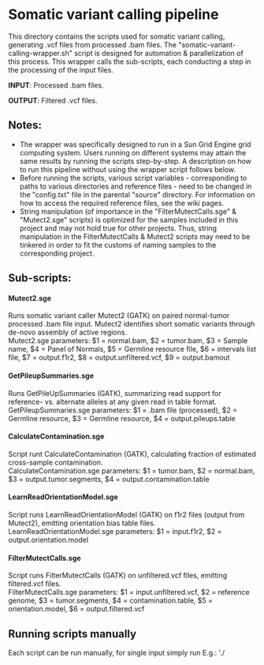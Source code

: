 # Somatic variant calling pipeline

This directory contains the scripts used for somatic variant calling, generating .vcf files from processed .bam files. 
The "somatic-variant-calling-wrapper.sh" script is designed for automation & parallelization of this process. This wrapper calls the sub-scripts, each conducting a step in the processing of the input files.

**INPUT**: Processed .bam files.

**OUTPUT**: Filtered .vcf files. 

## Notes:
* The wrapper was specifically designed to run in a Sun Grid Engine grid computing system. Users running on different systems may attain the same results by running the scripts step-by-step. 
 A description on how to run this pipeline without using the wrapper script follows below.
 * Before running the scripts, various script variables - corresponding to paths to various directories and reference files - need to be changed in the 
 "config.txt" file in the parental "source" directory. For information on how to access the required reference files, see the wiki pages.
 * String manipulation (of importance in the "FilterMutectCalls.sge" & "Mutect2.sge" scripts) is optimized for the samples included in this project and may not hold 
 true for other projects. Thus, string manipulation in the FilterMutectCalls & Mutect2 scripts may need to be tinkered in order to fit the customs of naming samples to the corresponding project. 

## Sub-scripts:

#### Mutect2.sge
Runs somatic variant caller Mutect2 (GATK) on paired normal-tumor processed .bam file input. Mutect2 identifies short somatic variants through de-novo assembly of active regions.\
Mutect2.sge parameters: $1 = normal.bam, $2 = tumor.bam, $3 = Sample name, $4 = Panel of Normals, $5 = Germline resource file, $6 = intervals list file, $7 = output.f1r2, $8 = output.unfiltered.vcf, $9 = output.bamout

#### GetPileupSummaries.sge
Runs GetPileUpSummaries (GATK), summarizing read support for reference- vs. alternate alleles at any given read in table format.\
GetPileupSummaries.sge parameters: $1 = .bam file (processed), $2 = Germline resource, $3 = Germline resource, $4 = output.pileups.table

#### CalculateContamination.sge
Script runt CalculateContamination (GATK), calculating fraction of estimated cross-sample contamination.\
CalculateContamination.sge parameters: $1 = tumor.bam, $2 = normal.bam, $3 = output.tumor.segments, $4 = output.contamination.table

#### LearnReadOrientationModel.sge
Script runs LearnReadOrientationModel (GATK) on f1r2 files (output from Mutect2), emitting orientation bias table files.\
LearnReadOrientationModel.sge parameters: $1 = input.f1r2, $2 = output.orientation.model

#### FilterMutectCalls.sge
Script runs FilterMutectCalls (GATK) on unfiltered.vcf files, emitting filtered.vcf files.\
FilterMutectCalls.sge parameters: $1 = input.unfiltered.vcf, $2 = reference genome, $3 = tumor.segments, $4 = contamination.table, $5 = orientation.model, $6 = output.filtered.vcf


## Running scripts manually

Each script can be run manually, for single input simply run E.g.: './<script> <parameter_1> <parameter_2>'\
When processing multiple input files the script can instead be run through a loop, E.g.: 'cat <input_file_list> | while read INPUT; do ./<script> <parameter_1> <Parameter2> <$INPUT>; done'\
 When processing multiple input files with scripts taking paired input, a similar approach can be used, E.g.: 'cat <input_file_list> | while read NORMAL TUMOR; do ./<script> <parameter_1> <Parameter2> <$NORMAL> <$TUMOR>; done'\
 
 
 The following order applies when running the scripts manually: Mutect2 -> GetPileupSummaries -> CalculateContamination -> LearnReadOrientationModel -> FilterMutectCalls







